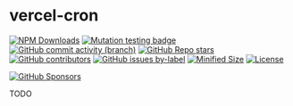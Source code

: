 # vercel-cron

[![NPM Downloads](https://img.shields.io/npm/dw/vercel-cron?style=flat&logo=npm)](https://www.npmjs.com/package/vercel-cron)
[![Mutation testing badge](https://img.shields.io/endpoint?logo=stryker&style=flat&url=https%3A%2F%2Fbadge-api.stryker-mutator.io%2Fgithub.com%2Fsaiichihashimoto%2Fvercel-cron%2Fmain)](https://dashboard.stryker-mutator.io/reports/github.com/saiichihashimoto/vercel-cron/main)
[![GitHub commit activity (branch)](https://img.shields.io/github/commit-activity/m/saiichihashimoto/vercel-cron?style=flat&logo=github)](https://github.com/saiichihashimoto/vercel-cron/pulls?q=is%3Apr+is%3Aclosed)
[![GitHub Repo stars](https://img.shields.io/github/stars/saiichihashimoto/vercel-cron?style=flat&logo=github)](https://github.com/saiichihashimoto/vercel-cron/stargazers)
[![GitHub contributors](https://img.shields.io/github/contributors/saiichihashimoto/vercel-cron?style=flat&logo=github)](https://github.com/saiichihashimoto/vercel-cron/graphs/contributors)
[![GitHub issues by-label](https://img.shields.io/github/issues/saiichihashimoto/vercel-cron/help%20wanted?style=flat&logo=github&color=007286)](https://github.com/saiichihashimoto/vercel-cron/labels/help%20wanted)
[![Minified Size](https://img.shields.io/bundlephobia/min/vercel-cron?style=flat)](https://www.npmjs.com/package/vercel-cron?activeTab=code)
[![License](https://img.shields.io/github/license/saiichihashimoto/vercel-cron?style=flat)](LICENSE)

[![GitHub Sponsors](https://img.shields.io/github/sponsors/saiichihashimoto?style=flat)](https://github.com/sponsors/saiichihashimoto)

TODO
